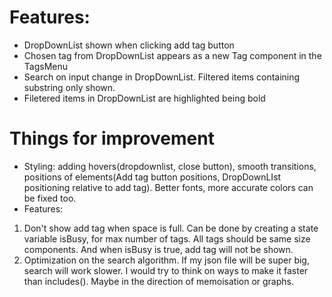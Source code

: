 # Features: 
- DropDownList shown when clicking add tag button
- Chosen tag from DropDownList appears as a new Tag component in the TagsMenu
- Search on input change in DropDownList. Filtered items containing substring only shown.
- Filetered items in DropDownList are highlighted being bold 

# Things for improvement
- Styling: adding hovers(dropdownlist, close button), smooth transitions, positions of elements(Add tag button positions, DropDownLIst positioning relative to add tag). Better fonts, more accurate colors can be fixed too.
- Features: 
 1. Don't show add tag when space is full. Can be done by creating a state variable isBusy, for max number of tags. All tags should be same size components. And when isBusy is true, add tag will not be shown.
 2. Optimization on the search algorithm. If my json file will be super big, search will work slower. I would try to think on ways to make it faster than includes(). Maybe in the direction of memoisation or graphs.


